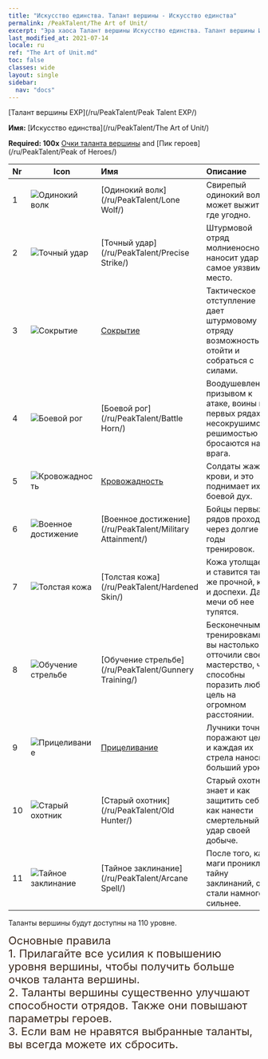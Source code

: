 ```yaml
---
title: "Искусство единства. Талант вершины - Искусство единства"
permalink: /PeakTalent/The Art of Unit/
excerpt: "Эра хаоса Талант вершины Искусство единства. Талант вершины Искусство единства. Искусство единства"
last_modified_at: 2021-07-14
locale: ru
ref: "The Art of Unit.md"
toc: false
classes: wide
layout: single
sidebar:
  nav: "docs"
---
```


  [Талант вершины EXP](/ru/PeakTalent/Peak Talent EXP/)

  **Имя:** [Искусство единства](/ru/PeakTalent/The Art of Unit/)

  **Required: 100x** [Очки таланта вершины](/ItemsRU/con_934/) and [Пик героев](/ru/PeakTalent/Peak of Heroes/)

  | Nr | Icon | Имя | Описание |
  |:---|------|:-----------|:-----------|
  | 1 | ![Одинокий волк](/images/pt/talent_2001.png) | [Одинокий волк](/ru/PeakTalent/Lone Wolf/) | Свирепый одинокий волк может выжить где угодно. |
  | 2 | ![Точный удар](/images/pt/talent_2002.png) | [Точный удар](/ru/PeakTalent/Precise Strike/) | Штурмовой отряд молниеносно наносит удар в самое уязвимое место. |
  | 3 | ![Сокрытие](/images/pt/talent_2003.png) | [Сокрытие](/ru/PeakTalent/Concealment/) | Тактическое отступление дает штурмовому отряду возможность отойти и собраться с силами. |
  | 4 | ![Боевой рог](/images/pt/talent_2004.png) | [Боевой рог](/ru/PeakTalent/Battle Horn/) | Воодушевленные призывом к атаке, воины в первых рядах с несокрушимой решимостью бросаются на врага. |
  | 5 | ![Кровожадность](/images/pt/talent_2005.png) | [Кровожадность](/ru/PeakTalent/Bloodthirsty/) | Солдаты жаждут крови, и это поднимает их боевой дух. |
  | 6 | ![Военное достижение](/images/pt/talent_2006.png) | [Военное достижение](/ru/PeakTalent/Military Attainment/) | Бойцы первых рядов проходят через долгие годы тренировок. |
  | 7 | ![Толстая кожа](/images/pt/talent_2007.png) | [Толстая кожа](/ru/PeakTalent/Hardened Skin/) | Кожа утолщается и ставится такой же прочной, как и доспехи. Даже мечи об нее тупятся. |
  | 8 | ![Обучение стрельбе](/images/pt/talent_2008.png) | [Обучение стрельбе](/ru/PeakTalent/Gunnery Training/) | Бесконечными тренировками вы настолько отточили свое мастерство, что способны поразить любую цель на огромном расстоянии. |
  | 9 | ![Прицеливание](/images/pt/talent_2009.png) | [Прицеливание](/ru/PeakTalent/Aiming/) | Лучники точнее поражают цели, и каждая их стрела наносит больший урон. |
  | 10 | ![Старый охотник](/images/pt/talent_2010.png) | [Старый охотник](/ru/PeakTalent/Old Hunter/) | Старый охотник знает и как защитить себя, и как нанести смертельный удар своей добыче. |
  | 11 | ![Тайное заклинание](/images/pt/talent_2011.png) | [Тайное заклинание](/ru/PeakTalent/Arcane Spell/) | После того, как маги проникли в тайну заклинаний, они стали намного сильнее. |



  Таланты вершины будут доступны на 110 уровне.

  <span style="color: #3c2a1e;font-size:22px">Основные правила</span><br/><span style="color: #3c2a1e;font-size:22px">1. Прилагайте все усилия к повышению уровня вершины, чтобы получить больше очков таланта вершины. </span><br/><span style="color: #3c2a1e;font-size:22px">2. Таланты вершины существенно улучшают способности отрядов. Также они повышают параметры героев. </span><br/><span style="color: #3c2a1e;font-size:22px">3. Если вам не нравятся выбранные таланты, вы всегда можете их сбросить.</span><br/>

